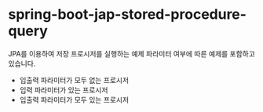 # spring-boot-jap-stored-procedure-query
JPA를 이용하여 저장 프로시저를 실행하는 예제
파라미터 여부에 따른 예제를 포함하고 있습니다.
- 입출력 파라미터가 모두 없는 프로시저
- 입력 파라미터가 있는 프로시저
- 입출력 파라미터가 모두 있는 프로시저
